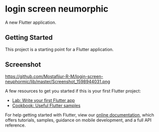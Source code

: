 # login screen neumorphic

A new Flutter application.

## Getting Started

This project is a starting point for a Flutter application.

## Screenshot

https://github.com/Mostafijur-R-M/login-screen-neuphormic/lib/master/Screenshot_1598944031.png


A few resources to get you started if this is your first Flutter project:

- [Lab: Write your first Flutter app](https://flutter.dev/docs/get-started/codelab)
- [Cookbook: Useful Flutter samples](https://flutter.dev/docs/cookbook)

For help getting started with Flutter, view our
[online documentation](https://flutter.dev/docs), which offers tutorials,
samples, guidance on mobile development, and a full API reference.
